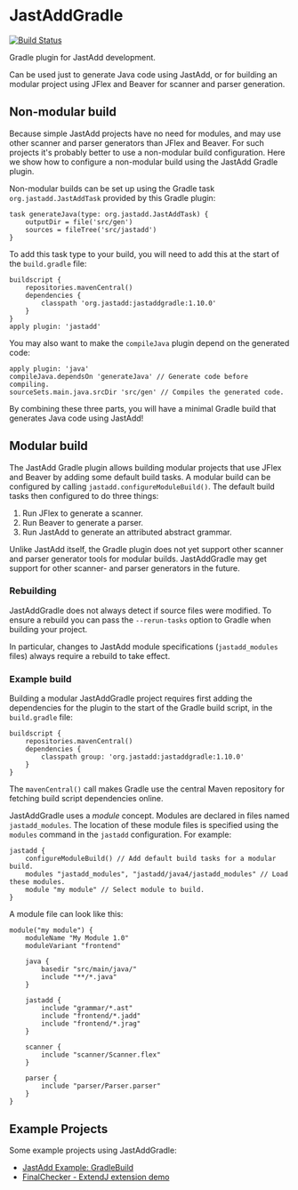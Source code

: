 JastAddGradle
=============

[![Build Status](https://travis-ci.org/jastadd/jastaddgradle.svg?branch=master)](https://travis-ci.org/jastadd/jastaddgradle)

Gradle plugin for JastAdd development.

Can be used just to generate Java code using JastAdd, or for building an
modular project using JFlex and Beaver for scanner and parser generation.

## Non-modular build

Because simple JastAdd projects have no need for modules, and may use other
scanner and parser generators than JFlex and Beaver. For such projects it's
probably better to use a non-modular build configuration.  Here we show how to
configure a non-modular build using the JastAdd Gradle plugin.

Non-modular builds can be set up using the Gradle task
`org.jastadd.JastAddTask` provided by this Gradle plugin:

    task generateJava(type: org.jastadd.JastAddTask) {
        outputDir = file('src/gen')
        sources = fileTree('src/jastadd')
    }


To add this task type to your build, you will need to add this at the start of
the `build.gradle` file:

    buildscript {
        repositories.mavenCentral()
        dependencies {
            classpath 'org.jastadd:jastaddgradle:1.10.0'
        }
    }
    apply plugin: 'jastadd'


You may also want to make the `compileJava` plugin depend on the generated code:

    apply plugin: 'java'
    compileJava.dependsOn 'generateJava' // Generate code before compiling.
    sourceSets.main.java.srcDir 'src/gen' // Compiles the generated code.


By combining these three parts, you will have a minimal Gradle build that
generates Java code using JastAdd!

## Modular build

The JastAdd Gradle plugin allows building modular projects that use JFlex and
Beaver by adding some default build tasks. A modular build can be configured by
calling `jastadd.configureModuleBuild()`.  The default build tasks then
configured to do three things:

1. Run JFlex to generate a scanner.
2. Run Beaver to generate a parser.
3. Run JastAdd to generate an attributed abstract grammar.

Unlike JastAdd itself, the Gradle plugin does not yet support other scanner and
parser generator tools for modular builds.  JastAddGradle may get support for
other scanner- and parser generators in the future.

### Rebuilding

JastAddGradle does not always detect if source files were modified. To ensure a
rebuild you can pass the `--rerun-tasks` option to Gradle when building your project.

In particular, changes to JastAdd module specifications (`jastadd_modules` files)
always require a rebuild to take effect.

### Example build

Building a modular JastAddGradle project requires first adding the dependencies for
the plugin to the start of the Gradle build script, in the `build.gradle` file:

    buildscript {
        repositories.mavenCentral()
        dependencies {
            classpath group: 'org.jastadd:jastaddgradle:1.10.0'
        }
    }


The `mavenCentral()` call makes Gradle use the central Maven repository for
fetching build script dependencies online.

JastAddGradle uses a _module_ concept. Modules are declared in files named
`jastadd_modules`. The location of these module files is specified using the
`modules` command in the `jastadd` configuration. For example:

    jastadd {
        configureModuleBuild() // Add default build tasks for a modular build.
        modules "jastadd_modules", "jastadd/java4/jastadd_modules" // Load these modules.
        module "my module" // Select module to build.
    }

A module file can look like this:

    module("my module") {
        moduleName "My Module 1.0"
        moduleVariant "frontend"

        java {
            basedir "src/main/java/"
            include "**/*.java"
        }

        jastadd {
            include "grammar/*.ast"
            include "frontend/*.jadd"
            include "frontend/*.jrag"
        }

        scanner {
            include "scanner/Scanner.flex"
        }

        parser {
            include "parser/Parser.parser"
        }
    }


## Example Projects

Some example projects using JastAddGradle:

* [JastAdd Example: GradleBuild](http://jastadd.org/web/examples.php?example=GradleBuild)
* [FinalChecker - ExtendJ extension demo](https://bitbucket.org/extendj/final-checker)
